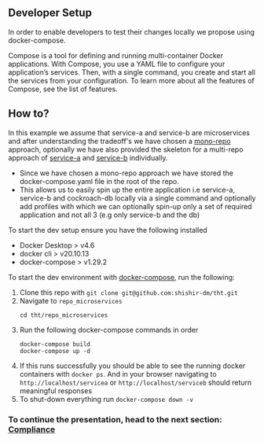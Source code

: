 ## Developer Setup

In order to enable developers to test their changes locally we propose using docker-compose.

Compose is a tool for defining and running multi-container Docker applications. With Compose, you use a YAML file to configure your application’s services. Then, with a single command, you create and start all the services from your configuration. To learn more about all the features of Compose, see the list of features.

## How to?

In this example we assume that service-a and service-b are microservices and after understanding the tradeoff's we have chosen a [mono-repo](repo_microservices) approach, optionally we have also provided the skeleton for a multi-repo approach of [service-a](repo_service-a) and [service-b](repo_service-b) individually.

- Since we have chosen a mono-repo approach we have stored the docker-compose.yaml file in the root of the repo.
- This allows us to easily spin up the entire application i.e service-a, service-b and cockroach-db locally via a single command and optionally add profiles with which we can optionally spin-up only a set of required application and not all 3 (e.g only service-b and the db)

To start the dev setup ensure you have the following installed
- Docker Desktop > v4.6
- docker cli > v20.10.13
- docker-compose > v1.29.2

To start the dev environment with [docker-compose](repo_microservices/docker-compose.yaml), run the following:
1. Clone this repo with `git clone git@github.com:shishir-dm/tht.git`
2. Navigate to `repo_microservices`
   ```
   cd tht/repo_microservices
   ```
3. Run the following docker-compose commands in order
   ```
   docker-compose build
   docker-compose up -d
   ```
4. If this runs successfully you should be able to see the running docker containers with `docker ps`. And in your browser navigating to `http://localhost/servicea` or `http://localhost/serviceb` should return meaningful responses
5. To shut-down everything run `docker-compose down -v`

### To continue the presentation, head to the next section: [Compliance](compliance.md)